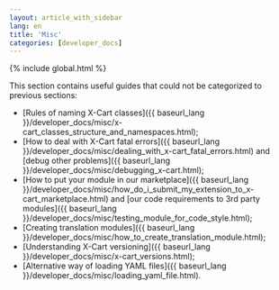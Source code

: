 ```yaml
---
layout: article_with_sidebar
lang: en
title: 'Misc'
categories: [developer_docs]
---
```


{% include global.html %}

This section contains useful guides that could not be categorized to previous sections:

*   [Rules of naming X-Cart classes]({{ baseurl_lang }}/developer_docs/misc/x-cart_classes_structure_and_namespaces.html);
*   [How to deal with X-Cart fatal errors]({{ baseurl_lang }}/developer_docs/misc/dealing_with_x-cart_fatal_errors.html) and [debug other problems]({{ baseurl_lang }}/developer_docs/misc/debugging_x-cart.html);
*   [How to put your module in our marketplace]({{ baseurl_lang }}/developer_docs/misc/how_do_i_submit_my_extension_to_x-cart_marketplace.html) and [our code requirements to 3rd party modules]({{ baseurl_lang }}/developer_docs/misc/testing_module_for_code_style.html);
*   [Creating translation modules]({{ baseurl_lang }}/developer_docs/misc/how_to_create_translation_module.html);
*   [Understanding X-Cart versioning]({{ baseurl_lang }}/developer_docs/misc/x-cart_versions.html);
*   [Alternative way of loading YAML files]({{ baseurl_lang }}/developer_docs/misc/loading_yaml_file.html).